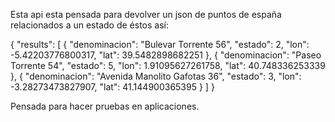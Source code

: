 Esta api esta pensada para devolver un json de puntos de españa relacionados a un estado de éstos así:

{
  "results": [
    {
      "denominacion": "Bulevar Torrente 56",
      "estado": 2,
      "lon": -5.42203776800317,
      "lat": 39.5482898682251
    },
    {
      "denominacion": "Paseo Torrente 54",
      "estado": 5,
      "lon": 1.91095627261758,
      "lat": 40.748336253339
    },
    {
      "denominacion": "Avenida Manolito Gafotas 36",
      "estado": 3,
      "lon": -3.28273473827907,
      "lat": 41.144900365395
    }
  ]
}


Pensada para hacer pruebas en aplicaciones.